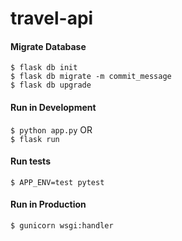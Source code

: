 # travel-api

#### Migrate Database

`$ flask db init`  
`$ flask db migrate -m commit_message`  
`$ flask db upgrade`

#### Run in Development

`$ python app.py` OR  
`$ flask run`

#### Run tests

`$ APP_ENV=test pytest`

#### Run in Production

`$ gunicorn wsgi:handler`